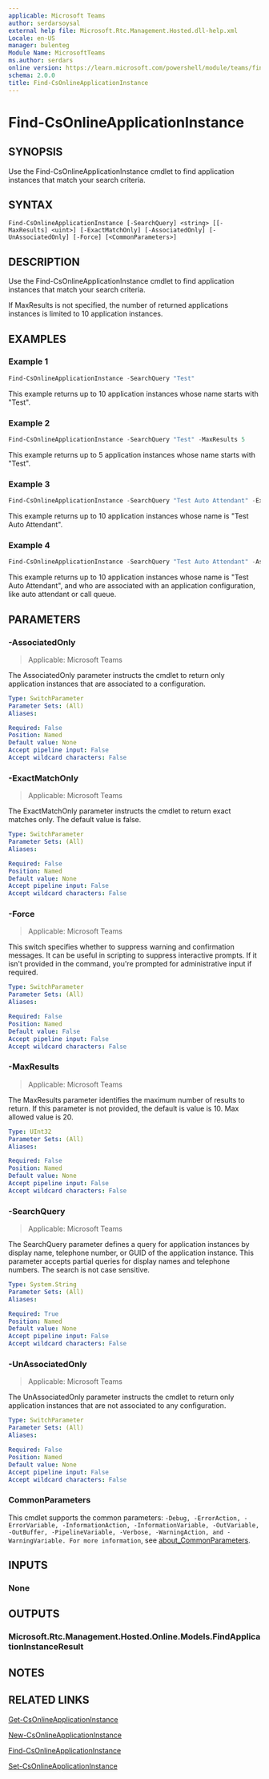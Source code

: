 ```yaml
---
applicable: Microsoft Teams
author: serdarsoysal
external help file: Microsoft.Rtc.Management.Hosted.dll-help.xml
Locale: en-US
manager: bulenteg
Module Name: MicrosoftTeams
ms.author: serdars
online version: https://learn.microsoft.com/powershell/module/teams/find-csonlineapplicationinstance
schema: 2.0.0
title: Find-CsOnlineApplicationInstance
---
```


# Find-CsOnlineApplicationInstance

## SYNOPSIS
Use the Find-CsOnlineApplicationInstance cmdlet to find application instances that match your search criteria.

## SYNTAX

```
Find-CsOnlineApplicationInstance [-SearchQuery] <string> [[-MaxResults] <uint>] [-ExactMatchOnly] [-AssociatedOnly] [-UnAssociatedOnly] [-Force] [<CommonParameters>]
```

## DESCRIPTION
Use the Find-CsOnlineApplicationInstance cmdlet to find application instances that match your search criteria.

If MaxResults is not specified, the number of returned applications instances is limited to 10 application instances.

## EXAMPLES

### Example 1
```powershell
Find-CsOnlineApplicationInstance -SearchQuery "Test"
```

This example returns up to 10 application instances whose name starts with "Test".

### Example 2
```powershell
Find-CsOnlineApplicationInstance -SearchQuery "Test" -MaxResults 5
```

This example returns up to 5 application instances whose name starts with "Test".

### Example 3
```powershell
Find-CsOnlineApplicationInstance -SearchQuery "Test Auto Attendant" -ExactMatchOnly
```

This example returns up to 10 application instances whose name is "Test Auto Attendant".

### Example 4
```powershell
Find-CsOnlineApplicationInstance -SearchQuery "Test Auto Attendant" -AssociatedOnly
```

This example returns up to 10 application instances whose name is "Test Auto Attendant", and who are associated with an application configuration, like auto attendant or call queue.

## PARAMETERS

### -AssociatedOnly

> Applicable: Microsoft Teams

The AssociatedOnly parameter instructs the cmdlet to return only application instances that are associated to a configuration.

```yaml
Type: SwitchParameter
Parameter Sets: (All)
Aliases:

Required: False
Position: Named
Default value: None
Accept pipeline input: False
Accept wildcard characters: False
```

### -ExactMatchOnly

> Applicable: Microsoft Teams

The ExactMatchOnly parameter instructs the cmdlet to return exact matches only. The default value is false.

```yaml
Type: SwitchParameter
Parameter Sets: (All)
Aliases:

Required: False
Position: Named
Default value: None
Accept pipeline input: False
Accept wildcard characters: False
```

### -Force

> Applicable: Microsoft Teams

This switch specifies whether to suppress warning and confirmation messages. It can be useful in scripting to suppress interactive prompts. If it isn't provided in the command, you're prompted for administrative input if required.

```yaml
Type: SwitchParameter
Parameter Sets: (All)
Aliases:

Required: False
Position: Named
Default value: False
Accept pipeline input: False
Accept wildcard characters: False
```

### -MaxResults

> Applicable: Microsoft Teams

The MaxResults parameter identifies the maximum number of results to return. If this parameter is not provided, the default is value is 10. Max allowed value is 20.

```yaml
Type: UInt32
Parameter Sets: (All)
Aliases:

Required: False
Position: Named
Default value: None
Accept pipeline input: False
Accept wildcard characters: False
```

### -SearchQuery

> Applicable: Microsoft Teams

The SearchQuery parameter defines a query for application instances by display name, telephone number, or GUID of the application instance. This parameter accepts partial queries for display names and telephone numbers. The search is not case sensitive.

```yaml
Type: System.String
Parameter Sets: (All)
Aliases:

Required: True
Position: Named
Default value: None
Accept pipeline input: False
Accept wildcard characters: False
```

### -UnAssociatedOnly

> Applicable: Microsoft Teams

The UnAssociatedOnly parameter instructs the cmdlet to return only application instances that are not associated to any configuration.

```yaml
Type: SwitchParameter
Parameter Sets: (All)
Aliases:

Required: False
Position: Named
Default value: None
Accept pipeline input: False
Accept wildcard characters: False
```

### CommonParameters
This cmdlet supports the common parameters: `-Debug, -ErrorAction, -ErrorVariable, -InformationAction, -InformationVariable, -OutVariable, -OutBuffer, -PipelineVariable, -Verbose, -WarningAction, and -WarningVariable. For more information`, see [about_CommonParameters](https://go.microsoft.com/fwlink/?LinkID=113216).

## INPUTS

### None

## OUTPUTS

### Microsoft.Rtc.Management.Hosted.Online.Models.FindApplicationInstanceResult

## NOTES

## RELATED LINKS

[Get-CsOnlineApplicationInstance](https://learn.microsoft.com/powershell/module/teams/get-csonlineapplicationinstance)

[New-CsOnlineApplicationInstance](https://learn.microsoft.com/powershell/module/teams/new-csonlineapplicationinstance)

[Find-CsOnlineApplicationInstance](https://learn.microsoft.com/powershell/module/teams/find-csonlineapplicationinstance)

[Set-CsOnlineApplicationInstance](https://learn.microsoft.com/powershell/module/teams/set-csonlineapplicationinstance)

